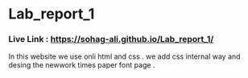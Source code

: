 # Lab_report_1
### Live Link : https://sohag-ali.github.io/Lab_report_1/

In this website we use onli html and css . we add css internal way and desing the newwork times paper font page .
